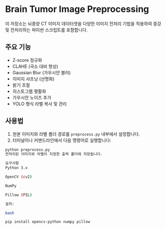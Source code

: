 

# Brain Tumor Image Preprocessing

이 저장소는 뇌종양 CT 이미지 데이터셋을 다양한 이미지 전처리 기법을 적용하여 증강 및 전처리하는 파이썬 스크립트를 포함합니다.

## 주요 기능

- Z-score 정규화
- CLAHE (국소 대비 향상)
- Gaussian Blur (가우시안 블러)
- 이미지 샤프닝 (선명화)
- 밝기 조절
- 히스토그램 평활화
- 가우시안 노이즈 추가
- YOLO 형식 라벨 복사 및 관리

## 사용법

1. 원본 이미지와 라벨 폴더 경로를 `preprocess.py` 내부에서 설정합니다.
2. 터미널이나 커맨드라인에서 다음 명령어로 실행합니다:

```bash
python preprocess.py
전처리된 이미지와 라벨이 지정한 출력 폴더에 저장됩니다.

요구사항
Python 3.x

OpenCV (cv2)

NumPy

Pillow (PIL)

설치:

bash

pip install opencv-python numpy pillow



